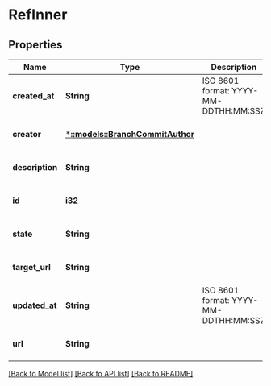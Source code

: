 # RefInner

## Properties
Name | Type | Description | Notes
------------ | ------------- | ------------- | -------------
**created_at** | **String** | ISO 8601 format: YYYY-MM-DDTHH:MM:SSZ | [optional] [default to null]
**creator** | [***::models::BranchCommitAuthor**](branch_commit_author.md) |  | [optional] [default to null]
**description** | **String** |  | [optional] [default to null]
**id** | **i32** |  | [optional] [default to null]
**state** | **String** |  | [optional] [default to null]
**target_url** | **String** |  | [optional] [default to null]
**updated_at** | **String** | ISO 8601 format: YYYY-MM-DDTHH:MM:SSZ | [optional] [default to null]
**url** | **String** |  | [optional] [default to null]

[[Back to Model list]](../README.md#documentation-for-models) [[Back to API list]](../README.md#documentation-for-api-endpoints) [[Back to README]](../README.md)


